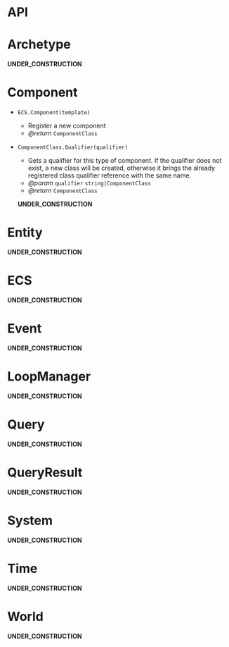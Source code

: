 # API
<div class="api-docs">

# Archetype
__UNDER_CONSTRUCTION__

# Component

- `ECS.Component(template)`
   - Register a new component
   - _@return_ `ComponentClass`
- `ComponentClass.Qualifier(qualifier)`
   - Gets a qualifier for this type of component. If the qualifier does not exist, a new class will be created, otherwise it brings the already registered class qualifier reference with the same name.
   - _@param_ `qualifier` `string|ComponentClass`
   - _@return_ `ComponentClass`

   __UNDER_CONSTRUCTION__

# Entity
__UNDER_CONSTRUCTION__

# ECS
__UNDER_CONSTRUCTION__

# Event
__UNDER_CONSTRUCTION__

# LoopManager
__UNDER_CONSTRUCTION__

# Query
__UNDER_CONSTRUCTION__

# QueryResult
__UNDER_CONSTRUCTION__

# System
__UNDER_CONSTRUCTION__

# Time
__UNDER_CONSTRUCTION__

# World
__UNDER_CONSTRUCTION__

</div>
